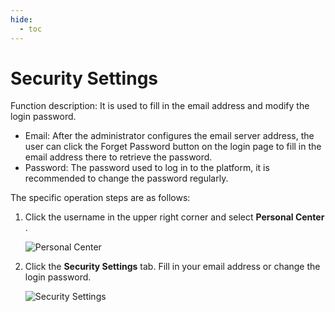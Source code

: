 ```yaml
---
hide:
  - toc
---
```


# Security Settings

Function description: It is used to fill in the email address and modify the login password.

- Email: After the administrator configures the email server address, the user can click the Forget Password button on the login page to fill in the email address there to retrieve the password.
- Password: The password used to log in to the platform, it is recommended to change the password regularly.

The specific operation steps are as follows:

1. Click the username in the upper right corner and select __Personal Center__ .

    ![Personal Center](https://docs.daocloud.io/daocloud-docs-images/docs/en/docs/ghippo/images/lang01.png)

2. Click the __Security Settings__ tab. Fill in your email address or change the login password.

    ![Security Settings](https://docs.daocloud.io/daocloud-docs-images/docs/en/docs/ghippo/images/security01.png)
